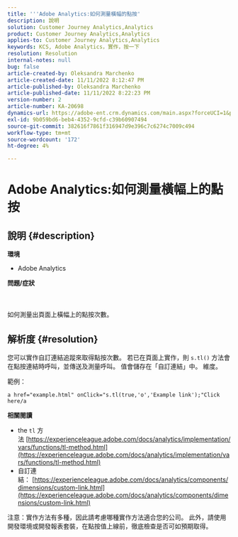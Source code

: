 ```yaml
---
title: '''Adobe Analytics:如何測量橫幅的點按'
description: 說明
solution: Customer Journey Analytics,Analytics
product: Customer Journey Analytics,Analytics
applies-to: Customer Journey Analytics,Analytics
keywords: KCS, Adobe Analytics，實作，按一下
resolution: Resolution
internal-notes: null
bug: false
article-created-by: Oleksandra Marchenko
article-created-date: 11/11/2022 8:12:47 PM
article-published-by: Oleksandra Marchenko
article-published-date: 11/11/2022 8:22:23 PM
version-number: 2
article-number: KA-20698
dynamics-url: https://adobe-ent.crm.dynamics.com/main.aspx?forceUCI=1&pagetype=entityrecord&etn=knowledgearticle&id=d97cb833-fd61-ed11-9561-6045bd006b25
exl-id: 9b059bd6-beb4-4352-9cfd-c39b60907494
source-git-commit: 382616f7861f316947d9e396c7c6274c7009c494
workflow-type: tm+mt
source-wordcount: '172'
ht-degree: 4%

---
```


# Adobe Analytics:如何測量橫幅上的點按

## 說明 {#description}

<b>環境</b>
- Adobe Analytics

<b>問題/症狀 </b><br><br> <br><br>如何測量出頁面上橫幅上的點按次數。

## 解析度 {#resolution}


您可以實作自訂連結追蹤來取得點按次數。 若已在頁面上實作，則 `s.tl()` 方法會在點按連結時呼叫，並傳送及測量呼叫。 值會儲存在「自訂連結」中。 維度。

範例：


```
a href="example.html" onClick="s.tl(true,'o','Example link');"Click here/a
```


<b>相關閱讀</b>

- the `tl` 方法 [https://experienceleague.adobe.com/docs/analytics/implementation/vars/functions/tl-method.html](https://experienceleague.adobe.com/docs/analytics/implementation/vars/functions/tl-method.html)
- 自訂連結： [https://experienceleague.adobe.com/docs/analytics/components/dimensions/custom-link.html](https://experienceleague.adobe.com/docs/analytics/components/dimensions/custom-link.html)


注意：實作方法有多種，因此請考慮哪種實作方法適合您的公司。 此外，請使用開發環境或開發報表套裝，在點按值上線前，徹底檢查是否可如預期取得。
